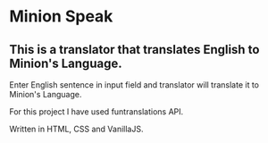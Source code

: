 # Minion Speak
 
## This is a translator that translates English to Minion's Language.

Enter English sentence in input field and translator will translate it to Minion's Language.

For this project I have used funtranslations API.

Written in HTML, CSS and VanillaJS.
